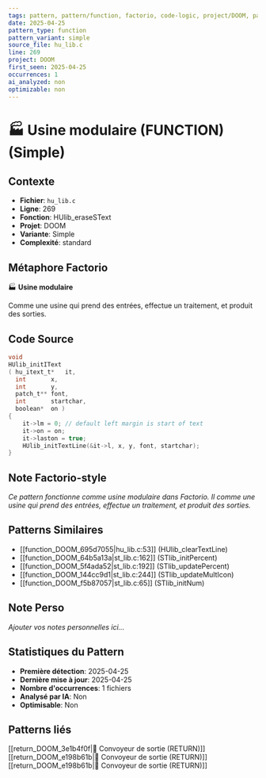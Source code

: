 ```yaml
---
tags: pattern, pattern/function, factorio, code-logic, project/DOOM, pattern/variant/simple
date: 2025-04-25
pattern_type: function
pattern_variant: simple
source_file: hu_lib.c
line: 269
project: DOOM
first_seen: 2025-04-25
occurrences: 1
ai_analyzed: non
optimizable: non
---
```


# 🏭 Usine modulaire (FUNCTION) (Simple)

## Contexte
- **Fichier**: `hu_lib.c`
- **Ligne**: 269
- **Fonction**: HUlib_eraseSText
- **Projet**: DOOM
- **Variante**: Simple
- **Complexité**: standard

## Métaphore Factorio
🏭 **Usine modulaire**

Comme une usine qui prend des entrées, effectue un traitement, et produit des sorties.

## Code Source
```c
void
HUlib_initIText
( hu_itext_t*	it,
  int		x,
  int		y,
  patch_t**	font,
  int		startchar,
  boolean*	on )
{
    it->lm = 0; // default left margin is start of text
    it->on = on;
    it->laston = true;
    HUlib_initTextLine(&it->l, x, y, font, startchar);
}
```

## Note Factorio-style
*Ce pattern fonctionne comme usine modulaire dans Factorio. Il comme une usine qui prend des entrées, effectue un traitement, et produit des sorties.*

## Patterns Similaires
- [[function_DOOM_695d7055|hu_lib.c:53]] (HUlib_clearTextLine)
- [[function_DOOM_64b5a13a|st_lib.c:162]] (STlib_initPercent)
- [[function_DOOM_5f4ada52|st_lib.c:192]] (STlib_updatePercent)
- [[function_DOOM_144cc9d1|st_lib.c:244]] (STlib_updateMultIcon)
- [[function_DOOM_f5b87057|st_lib.c:65]] (STlib_initNum)

## Note Perso
*Ajouter vos notes personnelles ici...*

## Statistiques du Pattern
- **Première détection**: 2025-04-25
- **Dernière mise à jour**: 2025-04-25
- **Nombre d'occurrences**: 1 fichiers
- **Analysé par IA**: Non
- **Optimisable**: Non

## Patterns liés
[[return_DOOM_3e1b4f0f|🚚 Convoyeur de sortie (RETURN)]]
[[return_DOOM_e198b61b|🚚 Convoyeur de sortie (RETURN)]]
[[return_DOOM_e198b61b|🚚 Convoyeur de sortie (RETURN)]]
